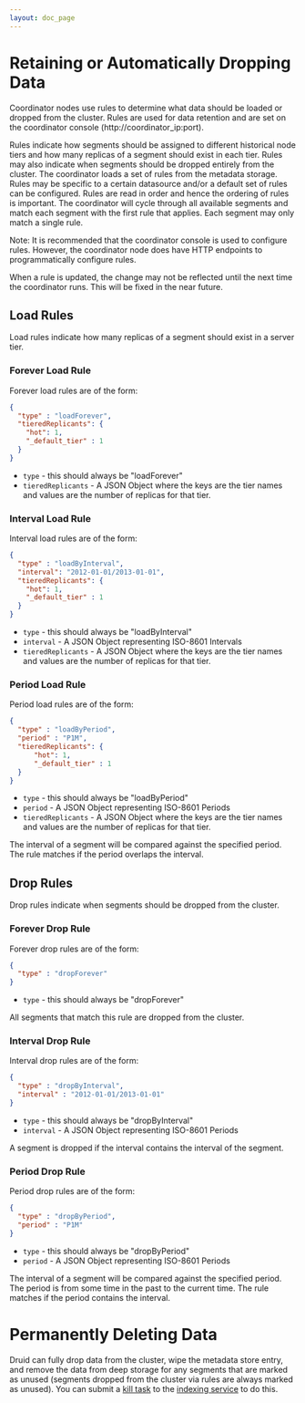 ```yaml
---
layout: doc_page
---
```

# Retaining or Automatically Dropping Data

Coordinator nodes use rules to determine what data should be loaded or dropped from the cluster. Rules are used for data retention and are set on the coordinator console (http://coordinator_ip:port).

Rules indicate how segments should be assigned to different historical node tiers and how many replicas of a segment should exist in each tier. Rules may also indicate when segments should be dropped entirely from the cluster. The coordinator loads a set of rules from the metadata storage. Rules may be specific to a certain datasource and/or a default set of rules can be configured. Rules are read in order and hence the ordering of rules is important. The coordinator will cycle through all available segments and match each segment with the first rule that applies. Each segment may only match a single rule.

Note: It is recommended that the coordinator console is used to configure rules. However, the coordinator node does have HTTP endpoints to programmatically configure rules.

When a rule is updated, the change may not be reflected until the next time the coordinator runs. This will be fixed in the near future.

Load Rules
----------

Load rules indicate how many replicas of a segment should exist in a server tier.

### Forever Load Rule

Forever load rules are of the form:

```json
{
  "type" : "loadForever",  
  "tieredReplicants": {
    "hot": 1,
    "_default_tier" : 1
  }
}
```

* `type` - this should always be "loadForever"
* `tieredReplicants` - A JSON Object where the keys are the tier names and values are the number of replicas for that tier.


### Interval Load Rule

Interval load rules are of the form:

```json
{
  "type" : "loadByInterval",
  "interval": "2012-01-01/2013-01-01",
  "tieredReplicants": {
    "hot": 1,
    "_default_tier" : 1
  }
}
```

* `type` - this should always be "loadByInterval"
* `interval` - A JSON Object representing ISO-8601 Intervals
* `tieredReplicants` - A JSON Object where the keys are the tier names and values are the number of replicas for that tier.

### Period Load Rule

Period load rules are of the form:

```json
{
  "type" : "loadByPeriod",
  "period" : "P1M",
  "tieredReplicants": {
      "hot": 1,
      "_default_tier" : 1
  }
}
```

* `type` - this should always be "loadByPeriod"
* `period` - A JSON Object representing ISO-8601 Periods
* `tieredReplicants` - A JSON Object where the keys are the tier names and values are the number of replicas for that tier.

The interval of a segment will be compared against the specified period. The rule matches if the period overlaps the interval.

Drop Rules
----------

Drop rules indicate when segments should be dropped from the cluster.

### Forever Drop Rule

Forever drop rules are of the form:

```json
{
  "type" : "dropForever"  
}
```

* `type` - this should always be "dropForever"

All segments that match this rule are dropped from the cluster.


### Interval Drop Rule

Interval drop rules are of the form:

```json
{
  "type" : "dropByInterval",
  "interval" : "2012-01-01/2013-01-01"
}
```

* `type` - this should always be "dropByInterval"
* `interval` - A JSON Object representing ISO-8601 Periods

A segment is dropped if the interval contains the interval of the segment.

### Period Drop Rule

Period drop rules are of the form:

```json
{
  "type" : "dropByPeriod",
  "period" : "P1M"
}
```

* `type` - this should always be "dropByPeriod"
* `period` - A JSON Object representing ISO-8601 Periods

The interval of a segment will be compared against the specified period. The period is from some time in the past to the current time. The rule matches if the period contains the interval.

# Permanently Deleting Data
 
 Druid can fully drop data from the cluster, wipe the metadata store entry, and remove the data from deep storage for any segments that are 
 marked as unused (segments dropped from the cluster via rules are always marked as unused). You can submit a [kill task](../ingestion/tasks.html) to the [indexing service](../design/indexing-service.html) to do this.
